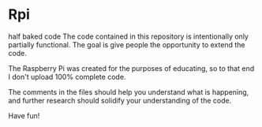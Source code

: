 Rpi
===

half baked code
 The code contained in this repository is intentionally only partially functional.
 The goal is give people the opportunity to extend the code. 
 
 The Raspberry Pi was created for the purposes of educating, so to that end I don't upload 100% complete code.
 
 The comments in the files should help you understand what is happening, and further research should solidify 
 your understanding of the code. 
 
 Have fun!
